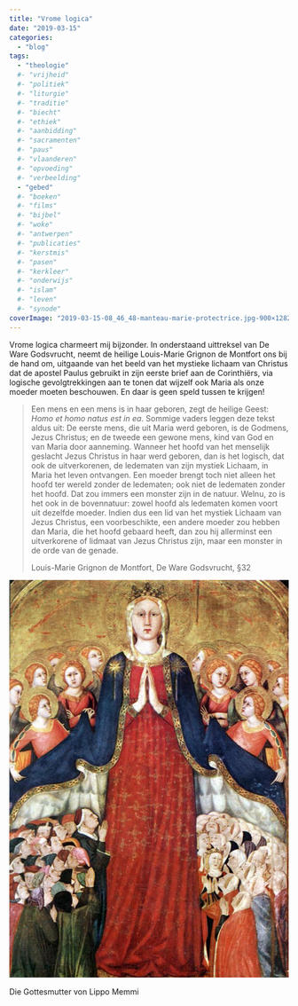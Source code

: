 ```yaml
---
title: "Vrome logica"
date: "2019-03-15"
categories: 
  - "blog"
tags:
  - "theologie"
  #- "vrijheid"
  #- "politiek"
  #- "liturgie"
  #- "traditie"
  #- "biecht"
  #- "ethiek"
  #- "aanbidding"
  #- "sacramenten"
  #- "paus"
  #- "vlaanderen"
  #- "opvoeding"
  #- "verbeelding"
  - "gebed"
  #- "boeken"
  #- "films"
  #- "bijbel"
  #- "woke"
  #- "antwerpen"
  #- "publicaties"
  #- "kerstmis"
  #- "pasen"
  #- "kerkleer"
  #- "onderwijs"
  #- "islam"
  #- "leven"
  #- "synode"
coverImage: "2019-03-15-08_46_48-manteau-marie-protectrice.jpg-900×1282.png"
---
```


Vrome logica charmeert mij bijzonder. In onderstaand uittreksel van De Ware Godsvrucht, neemt de heilige Louis-Marie Grignon de Montfort ons bij de hand om, uitgaande van het beeld van het mystieke lichaam van Christus dat de apostel Paulus gebruikt in zijn eerste brief aan de Corinthiërs, via logische gevolgtrekkingen aan te tonen dat wijzelf ook Maria als onze moeder moeten beschouwen. En daar is geen speld tussen te krijgen!  

> Een mens en een mens is in haar geboren, zegt de heilige Geest: _Homo et homo natus est in ea_. Sommige vaders leggen deze tekst aldus uit: De eerste mens, die uit Maria werd geboren, is de Godmens, Jezus Christus; en de tweede een gewone mens, kind van God en van Maria door aanneming. Wanneer het hoofd van het menselijk geslacht Jezus Christus in haar werd geboren, dan is het logisch, dat ook de uitverkorenen, de ledematen van zijn mystiek Lichaam, in Maria het leven ontvangen. Een moeder brengt toch niet alleen het hoofd ter wereld zonder de ledematen; ook niet de ledematen zonder het hoofd. Dat zou immers een monster zijn in de natuur. Welnu, zo is het ook in de bovennatuur: zowel hoofd als ledematen komen voort uit dezelfde moeder. Indien dus een lid van het mystiek Lichaam van Jezus Christus, een voorbeschikte, een andere moeder zou hebben dan Maria, die het hoofd gebaard heeft, dan zou hij allerminst een uitverkorene of lidmaat van Jezus Christus zijn, maar een monster in de orde van de genade.  
> 
> Louis-Marie Grignon de Montfort, De Ware Godsvrucht, §32

![](images/manteau-marie-protectrice-700x997.jpg)

Die Gottesmutter von Lippo Memmi
